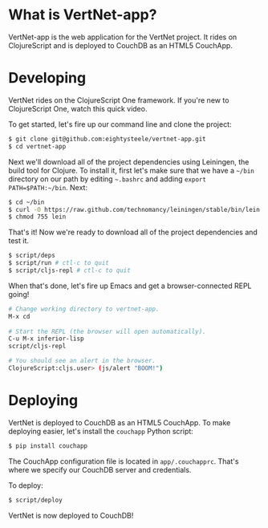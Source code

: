 # What is VertNet-app?

VertNet-app is the web application for the VertNet project. It rides on ClojureScript and is deployed to CouchDB as an HTML5 CouchApp. 

# Developing

VertNet rides on the ClojureScript One framework. If you're new to ClojureScript One, watch this quick video. 

To get started, let's fire up our command line and clone the project:

```bash
$ git clone git@github.com:eightysteele/vertnet-app.git
$ cd vertnet-app
```

Next we'll download all of the project dependencies using Leiningen, the build tool for Clojure. To install it, first let's  make sure that we have a `~/bin` directory on our path by editing `~.bashrc` and adding `export PATH=$PATH:~/bin`. Next:

```bash
$ cd ~/bin 
$ curl -O https://raw.github.com/technomancy/leiningen/stable/bin/lein
$ chmod 755 lein
```

That's it! Now we're ready to download all of the project dependencies and test it.

```bash
$ script/deps
$ script/run # ctl-c to quit
$ script/cljs-repl # ctl-c to quit
```

When that's done, let's fire up Emacs and get a browser-connected REPL going!

```bash
# Change working directory to vertnet-app.
M-x cd
 
# Start the REPL (the browser will open automatically).
C-u M-x inferior-lisp
script/cljs-repl 

# You should see an alert in the browser.
ClojureScript:cljs.user> (js/alert "BOOM!") 
```

# Deploying

VertNet is deployed to CouchDB as an HTML5 CouchApp. To make deploying easier, let's install the `couchapp` Python script:

```bash
$ pip install couchapp
```

The CouchApp configuration file is located in `app/.couchapprc`. That's where we specify our CouchDB server and credentials.

To deploy:

```bash
$ script/deploy
```

VertNet is now deployed to CouchDB!

